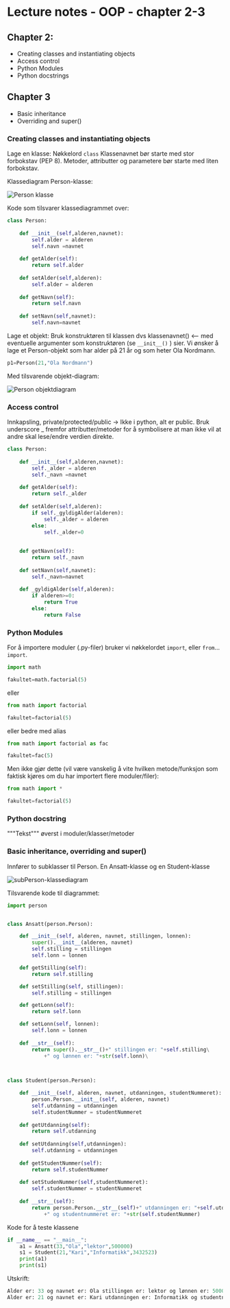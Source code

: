 # Lecture notes - OOP - chapter 2-3

## Chapter 2:
- Creating classes and instantiating objects
- Access control
- Python Modules
- Python docstrings

## Chapter 3
- Basic inheritance
- Overriding and super()


### Creating classes and instantiating objects

Lage en klasse: Nøkkelord `class` 
Klassenavnet bør starte med stor forbokstav (PEP 8). 
Metoder, attributter og parametere bør starte med liten forbokstav.

Klassediagram Person-klasse:

![Person klasse](https://github.com/henrik2706/uit-inf-1400-v23/blob/main/lectures/oop-02-03-oo-concepts/Person4.png)


Kode som tilsvarer klassediagrammet over:
```python
class Person:
    
    def __init__(self,alderen,navnet):
        self.alder = alderen
        self.navn =navnet
        
    def getAlder(self):
        return self.alder
    
    def setAlder(self,alderen):
        self.alder = alderen
             
    def getNavn(self):
        return self.navn
    
    def setNavn(self,navnet):
        self.navn=navnet
```

Lage et objekt: Bruk konstruktøren til klassen dvs klassenavnet() <-- med eventuelle argumenter som konstruktøren (se `__init__()` ) sier.
Vi ønsker å lage et Person-objekt som har alder på 21 år og som heter Ola Nordmann.

```python
p1=Person(21,"Ola Nordmann")
```
Med tilsvarende objekt-diagram:

![Person objektdiagram](https://github.com/henrik2706/uit-inf-1400-v23/blob/main/lectures/oop-02-03-oo-concepts/Person-objekt.png)


### Access control
Innkapsling, private/protected/public -> Ikke i python, alt er public. Bruk underscore _ fremfor attributter/metoder for å symbolisere at man ikke vil at andre skal lese/endre verdien direkte.

```python
class Person:
    
    def __init__(self,alderen,navnet):
        self._alder = alderen
        self._navn =navnet
        
    def getAlder(self):
        return self._alder
    
    def setAlder(self,alderen):
        if self._gyldigAlder(alderen):
            self._alder = alderen
        else:
            self._alder=0
        
        
    def getNavn(self):
        return self._navn
    
    def setNavn(self,navnet):
        self._navn=navnet
        
    def _gyldigAlder(self,alderen):
        if alderen>=0:
            return True
        else:
            return False
```

### Python Modules
For å importere moduler (.py-filer) bruker vi nøkkelordet `import`, eller `from`... `import`.

```python
import math

fakultet=math.factorial(5)
```

eller 

```python
from math import factorial

fakultet=factorial(5)
```

eller bedre med alias

```python
from math import factorial as fac

fakultet=fac(5)
```

Men ikke gjør dette (vil være vanskelig å vite hvilken metode/funksjon som faktisk kjøres om du har importert flere moduler/filer):

```python
from math import *

fakultet=factorial(5)
```


### Python docstring
"""Tekst""" øverst i moduler/klasser/metoder

### Basic inheritance, overriding and super()
Innfører to subklasser til Person. En Ansatt-klasse og en Student-klasse

![subPerson-klassediagram](https://github.com/henrik2706/uit-inf-1400-v23/blob/main/lectures/oop-02-03-oo-concepts/subPerson.png)

Tilsvarende kode til diagrammet:

```python
import person


class Ansatt(person.Person):

    def __init__(self, alderen, navnet, stillingen, lonnen):
        super().__init__(alderen, navnet)
        self.stilling = stillingen
        self.lonn = lonnen

    def getStilling(self):
        return self.stilling

    def setStilling(self, stillingen):
        self.stilling = stillingen

    def getLonn(self):
        return self.lonn

    def setLonn(self, lonnen):
        self.lonn = lonnen
        
    def __str__(self):
        return super().__str__()+" stillingen er: "+self.stilling\
            +" og lønnen er: "+str(self.lonn)\
            


class Student(person.Person):

    def __init__(self, alderen, navnet, utdanningen, studentNummeret):
        person.Person.__init__(self, alderen, navnet)
        self.utdanning = utdanningen
        self.studentNummer = studentNummeret
        
    def getUtdanning(self):
        return self.utdanning
    
    def setUtdanning(self,utdanningen):
        self.utdanning = utdanningen
        
    def getStudentNummer(self):
        return self.studentNummer
    
    def setStudenNummer(self,studentNummeret):
        self.studentNummer = studentNummeret
    
    def __str__(self):
        return person.Person.__str__(self)+" utdanningen er: "+self.utdanning\
            +" og studentnummeret er: "+str(self.studentNummer)
```

Kode for å teste klassene

```python
if __name__ == "__main__":
    a1 = Ansatt(33,"Ola","lektor",500000)
    s1 = Student(21,"Kari","Informatikk",3432523)
    print(a1)
    print(s1)
```

Utskrift:

```python
Alder er: 33 og navnet er: Ola stillingen er: lektor og lønnen er: 500000
Alder er: 21 og navnet er: Kari utdanningen er: Informatikk og studentnummeret er: 3432523
```


